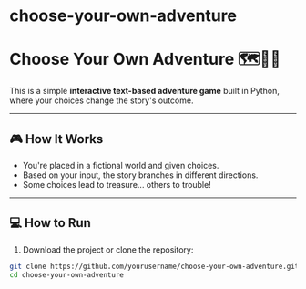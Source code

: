 # choose-your-own-adventure
# Choose Your Own Adventure 🗺️🧙‍♂️

This is a simple **interactive text-based adventure game** built in Python, where your choices change the story's outcome.

---

## 🎮 How It Works

- You're placed in a fictional world and given choices.
- Based on your input, the story branches in different directions.
- Some choices lead to treasure... others to trouble!

---

## 💻 How to Run

1. Download the project or clone the repository:

```bash
git clone https://github.com/yourusername/choose-your-own-adventure.git
cd choose-your-own-adventure
